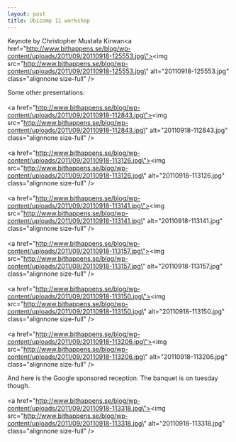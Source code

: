 ```yaml
---
layout: post
title: Ubicomp 11 workshop
---
```


Keynote by Christopher Mustafa Kirwan<a href=\"http://www.bithappens.se/blog/wp-content/uploads/2011/09/20110918-125553.jpg\"><img src=\"http://www.bithappens.se/blog/wp-content/uploads/2011/09/20110918-125553.jpg\" alt=\"20110918-125553.jpg\" class=\"alignnone size-full\" /></a>

Some other presentations:
<br /><br /><a href=\"http://www.bithappens.se/blog/wp-content/uploads/2011/09/20110918-112843.jpg\"><img src=\"http://www.bithappens.se/blog/wp-content/uploads/2011/09/20110918-112843.jpg\" alt=\"20110918-112843.jpg\" class=\"alignnone size-full\" /></a><br /><br /><a href=\"http://www.bithappens.se/blog/wp-content/uploads/2011/09/20110918-113126.jpg\"><img src=\"http://www.bithappens.se/blog/wp-content/uploads/2011/09/20110918-113126.jpg\" alt=\"20110918-113126.jpg\" class=\"alignnone size-full\" /></a><br /><br /><a href=\"http://www.bithappens.se/blog/wp-content/uploads/2011/09/20110918-113141.jpg\"><img src=\"http://www.bithappens.se/blog/wp-content/uploads/2011/09/20110918-113141.jpg\" alt=\"20110918-113141.jpg\" class=\"alignnone size-full\" /></a><br /><br /><a href=\"http://www.bithappens.se/blog/wp-content/uploads/2011/09/20110918-113157.jpg\"><img src=\"http://www.bithappens.se/blog/wp-content/uploads/2011/09/20110918-113157.jpg\" alt=\"20110918-113157.jpg\" class=\"alignnone size-full\" /></a><br /><br /><a href=\"http://www.bithappens.se/blog/wp-content/uploads/2011/09/20110918-113150.jpg\"><img src=\"http://www.bithappens.se/blog/wp-content/uploads/2011/09/20110918-113150.jpg\" alt=\"20110918-113150.jpg\" class=\"alignnone size-full\" /></a><br /><br /><a href=\"http://www.bithappens.se/blog/wp-content/uploads/2011/09/20110918-113206.jpg\"><img src=\"http://www.bithappens.se/blog/wp-content/uploads/2011/09/20110918-113206.jpg\" alt=\"20110918-113206.jpg\" class=\"alignnone size-full\" /></a>



And here is the Google sponsored reception. The banquet is on tuesday though.
<br /><br /><a href=\"http://www.bithappens.se/blog/wp-content/uploads/2011/09/20110918-113318.jpg\"><img src=\"http://www.bithappens.se/blog/wp-content/uploads/2011/09/20110918-113318.jpg\" alt=\"20110918-113318.jpg\" class=\"alignnone size-full\" /></a>